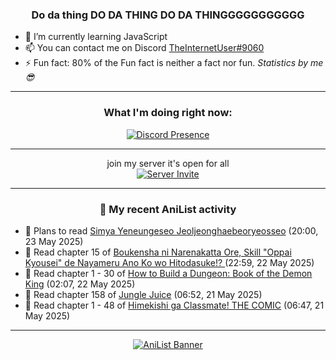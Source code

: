 <div align="center">

### Do da thing DO DA THING DO DA THINGGGGGGGGGGG
</div>

- 🌱 I’m currently learning JavaScript
- 📫 You can contact me on Discord [TheInternetUser#9060](https://discord.com/users/534117072796385300)
- ⚡ Fun fact: 80% of the Fun fact is neither a fact nor fun. _Statistics by me 😎_
<hr>

<div align="center">

### What I'm doing right now:
[![Discord Presence](https://lanyard.cnrad.dev/api/534117072796385300)](https://discord.com/users/534117072796385300)
<hr>

join my server it's open for all <br>
[![Server Invite](https://invidget.switchblade.xyz/bfYgVHxrSs)](https://discord.gg/bfYgVHxrSs)

<hr>
  
### 🌸 My recent AniList activity

</div>

<!-- ANILIST_ACTIVITY:start -->

-   📖 Plans to read [Simya Yeneungeseo Jeoljeonghaebeoryeosseo](https://anilist.co/manga/192986) (20:00, 23 May 2025)
-   📖 Read chapter 15 of [Boukensha ni Narenakatta Ore, Skill "Oppai Kyousei" de Nayameru Ano Ko wo Hitodasuke!? ](https://anilist.co/manga/172559) (22:59, 22 May 2025)
-   📖 Read chapter 1 - 30 of [How to Build a Dungeon: Book of the Demon King](https://anilist.co/manga/86242) (02:07, 22 May 2025)
-   📖 Read chapter 158 of [Jungle Juice](https://anilist.co/manga/128882) (06:52, 21 May 2025)
-   📖 Read chapter 1 - 48 of [Himekishi ga Classmate! THE COMIC](https://anilist.co/manga/86276) (06:47, 21 May 2025)

<!-- ANILIST_ACTIVITY:end -->
<hr>

<div align="center">

[![AniList Banner](https://img.anili.st/User/929966)](https://anilist.co/user/TheInternetUser)

<!-- ![Profile views](https://gpvc.arturio.dev/TheInternetUse7) Since 2023-01-09 -->
<br>


</div>
